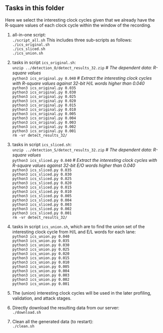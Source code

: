 ## Tasks in this folder

Here we select the interesting clock cycles given that we already have the R-square values of each clock cycle within the window of the recording.

1. all-in-one script:  
	`./script_all.sh`
   This includes three sub-scripts as follows:
   	`./ics_original.sh`  
	`./ics_sliced.sh`  
	`./ics_union.sh`  

2. tasks in script `ics_original.sh`:  
	`unzip ../detection_O/detect_results_32.zip` # _The dependent data: R-square values_  
	`python3 ics_original.py 0.040` # _Extract the interesting clock cycles with R-square values against 32-bit H/L words higher than 0.040_  
	`python3 ics_original.py 0.035`  
	`python3 ics_original.py 0.030`  
	`python3 ics_original.py 0.025`  
	`python3 ics_original.py 0.020`  
	`python3 ics_original.py 0.015`  
	`python3 ics_original.py 0.010`  
	`python3 ics_original.py 0.005`  
	`python3 ics_original.py 0.004`  
	`python3 ics_original.py 0.003`  
	`python3 ics_original.py 0.002`  
	`python3 ics_original.py 0.001`  
	`rm -vr detect_results_32/`  

3. tasks in script `ics_sliced.sh`:  
        `unzip ../detection_S/detect_results_32.zip` # _The dependent data: R-square values_  
        `python3 ics_sliced.py 0.040` # _Extract the interesting clock cycles with R-square values against 32-bit E/O words higher than 0.040_  
        `python3 ics_sliced.py 0.035`  
        `python3 ics_sliced.py 0.030`  
        `python3 ics_sliced.py 0.025`  
        `python3 ics_sliced.py 0.020`  
        `python3 ics_sliced.py 0.015`  
        `python3 ics_sliced.py 0.010`  
        `python3 ics_sliced.py 0.005`  
        `python3 ics_sliced.py 0.004`  
        `python3 ics_sliced.py 0.003`  
        `python3 ics_sliced.py 0.002`  
        `python3 ics_sliced.py 0.001`  
        `rm -vr detect_results_32/`  

4. tasks in script `ics_union.sh`, which are to find the union set of the interesting clock cycle from H/L and E/L words for each lane:  
	`python3 ics_union.py 0.040`  
	`python3 ics_union.py 0.035`  
	`python3 ics_union.py 0.030`  
	`python3 ics_union.py 0.025`  
	`python3 ics_union.py 0.020`  
	`python3 ics_union.py 0.015`  
	`python3 ics_union.py 0.010`  
	`python3 ics_union.py 0.005`  
	`python3 ics_union.py 0.004`  
	`python3 ics_union.py 0.003`  
	`python3 ics_union.py 0.002`  
	`python3 ics_union.py 0.001`  

5. The (union) interesting clock cycles will be used in the later profiling, validation, and attack stages.  

6. Directly download the resulting data from our server:  
	`./download.sh`  

7. Clean all the generated data (to restart):  
	`./clean.sh`  



